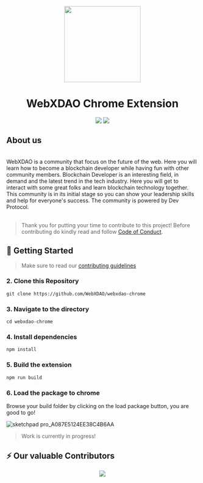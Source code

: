 <p align="center">
<img src="https://user-images.githubusercontent.com/72812470/208891272-0c567627-3191-4313-968c-ac32677ee1b8.png" width=200px height=200px>
<h1 align="center">WebXDAO Chrome Extension</h1>
<p>
<p align="center">
<img src="https://img.shields.io/github/license/WebXDAO/webxdao-chrome?style=social" /></a>
<img src="https://img.shields.io/github/stars/WebXDAO/webxdao-chrome?style=social" />
</p>

  
## About us
<br/>
WebXDAO is a community that focus on the future of the web. Here you will learn how to become a blockchain developer while having fun with other community members. Blockchain Developer is an interesting field, in demand and the latest trend in the tech industry. Here you will get to interact with some great folks and learn blockchain technology together. This community is in its initial stage so you can show your leadership skills and help for everyone's success. The community is powered by Dev Protocol.

<br/>
<br/>

> Thank you for putting your time to contribute to this project!
> Before contributing do kindly read and follow [Code of Conduct](./CODE_OF_CONDUCT.md).
 

## 🚀 Getting Started

> Make sure to read our [contributing guidelines](https://github.com/WebXDAO/webxdao-chrome/blob/main/CONTRIBUTING.md)

### 2\. Clone this Repository

```
git clone https://github.com/WebXDAO/webxdao-chrome
```

### 3\. Navigate to the directory

```
cd webxdao-chrome
```

### 4\. Install dependencies

```
npm install
```

### 5\. Build the extension

```
npm run build
```
### 6\. Load the package to chrome

Browse your build folder by clicking on the load package button, you are good to go!

![sketchpad pro_A087E5124EE38C4B6AA](https://user-images.githubusercontent.com/72812470/208894676-56504d46-b781-4413-8483-0d216b391863.png)


> Work is currently in progress!

## ⚡ Our valuable Contributors

<p align="center"><a href="https://github.com/WebXDAO/webxdao-chrome/graphs/contributors">
  <img src="https://contributors-img.web.app/image?repo=WebXDAO/webxdao-chrome" />
</a></p>
